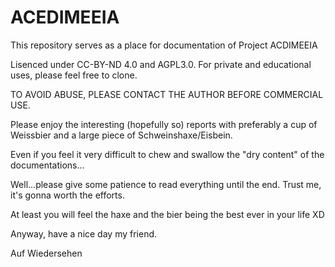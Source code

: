 # ACEDIMEEIA

This repository serves as a place for documentation of Project ACDIMEEIA

Lisenced under CC-BY-ND 4.0 and AGPL3.0. For private and educational uses, please feel free to clone. 

TO AVOID ABUSE, PLEASE CONTACT THE AUTHOR BEFORE COMMERCIAL USE.

Please enjoy the interesting (hopefully so) reports with preferably a cup of Weissbier and a large piece of Schweinshaxe/Eisbein.

Even if you feel it very difficult to chew and swallow the "dry content" of the documentations...

Well...please give some patience to read everything until the end. Trust me, it's gonna worth the efforts. 

At least you will feel the haxe and the bier being the best ever in your life XD

Anyway, have a nice day my friend.

Auf Wiedersehen
